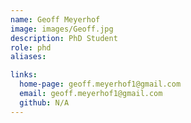 ```yaml
---
name: Geoff Meyerhof 
image: images/Geoff.jpg
description: PhD Student
role: phd
aliases:

links:
  home-page: geoff.meyerhof1@gmail.com
  email: geoff.meyerhof1@gmail.com
  github: N/A
---
```



